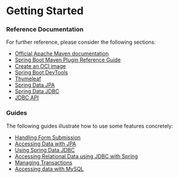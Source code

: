 # Getting Started

### Reference Documentation
For further reference, please consider the following sections:

* [Official Apache Maven documentation](https://maven.apache.org/guides/index.html)
* [Spring Boot Maven Plugin Reference Guide](https://docs.spring.io/spring-boot/docs/3.1.5/maven-plugin/reference/html/)
* [Create an OCI image](https://docs.spring.io/spring-boot/docs/3.1.5/maven-plugin/reference/html/#build-image)
* [Spring Boot DevTools](https://docs.spring.io/spring-boot/docs/3.1.5/reference/htmlsingle/index.html#using.devtools)
* [Thymeleaf](https://docs.spring.io/spring-boot/docs/3.1.5/reference/htmlsingle/index.html#web.servlet.spring-mvc.template-engines)
* [Spring Data JPA](https://docs.spring.io/spring-boot/docs/3.1.5/reference/htmlsingle/index.html#data.sql.jpa-and-spring-data)
* [Spring Data JDBC](https://docs.spring.io/spring-boot/docs/3.1.5/reference/htmlsingle/index.html#data.sql.jdbc)
* [JDBC API](https://docs.spring.io/spring-boot/docs/3.1.5/reference/htmlsingle/index.html#data.sql)

### Guides
The following guides illustrate how to use some features concretely:

* [Handling Form Submission](https://spring.io/guides/gs/handling-form-submission/)
* [Accessing Data with JPA](https://spring.io/guides/gs/accessing-data-jpa/)
* [Using Spring Data JDBC](https://github.com/spring-projects/spring-data-examples/tree/master/jdbc/basics)
* [Accessing Relational Data using JDBC with Spring](https://spring.io/guides/gs/relational-data-access/)
* [Managing Transactions](https://spring.io/guides/gs/managing-transactions/)
* [Accessing data with MySQL](https://spring.io/guides/gs/accessing-data-mysql/)

